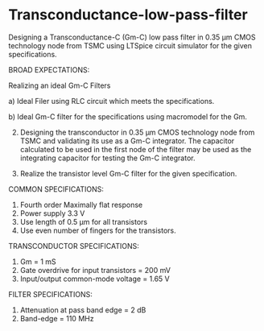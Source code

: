 # Transconductance-low-pass-filter

Designing a Transconductance-C (Gm-C) low pass filter in 0.35 μm CMOS technology node from TSMC using LTSpice circuit simulator  for the given specifications.

BROAD EXPECTATIONS:

Realizing an ideal Gm-C Filters 

a) Ideal Filer using RLC circuit which meets the specifications.

b) Ideal Gm-C filter for the specifications using macromodel for the Gm. 

2. Designing the transconductor in 0.35 μm CMOS technology node from TSMC and validating its use as a Gm-C integrator. 
The capacitor calculated to be used in the first node of the filter may be used as the integrating capacitor for testing the Gm-C 
integrator.

3. Realize the transistor level Gm-C filter for the given specification.

COMMON SPECIFICATIONS:
1. Fourth order Maximally flat response
2. Power supply 3.3 V
3. Use length of 0.5 μm for all transistors
4. Use even number of fingers for the transistors.

TRANSCONDUCTOR SPECIFICATIONS:
1.	Gm 						= 1 mS
2.	Gate overdrive for input transistors 	= 200 mV
3.	Input/output common-mode voltage 	= 1.65 V

FILTER SPECIFICATIONS:
1.	Attenuation at pass band edge 		= 2 dB
2.	Band-edge					= 110 MHz
